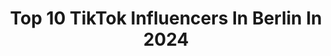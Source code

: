 ---
title: Top 10 TikTok Influencers In Berlin In 2024
description: >-
  Find top TikTok influencers in Berlin in 2024. Most popular hashtags: #fyp #foryou #foryoupage #fy.
platform: TikTok
hits: 363
text_top: See the most popular TikTok influencers on inBeat.
text_bottom: Our platform has 363 TikTok influencers like this in Berlin, Germany for you to collaborate.
profiles:
  - username: "sofia.vukkert"
    fullname: >-
      Sofia 
    bio: >-
      berlin.
    location: "Germany"
    followers: 6994
    engagement: 1524
    commentsToLikes: 0.002212
    id: ckcdeczw762790j23yheyky1i
    verified: false
    hashtags: "#capi, #memories, #lastyear, #fyp"
  - username: "xtine_dragonfly"
    fullname: >-
      Christine
    bio: >-
      Filipina Living in Berlin, Germany.
    location: "Germany"
    followers: 16900
    engagement: 1931
    commentsToLikes: 0.081217
    id: ckc1w7tfa06q60j2332byqxmj
    verified: false
    hashtags: "#fy, #liftmymood, #duet, #foryou"
  - username: "xleonrenex"
    fullname: >-
      Leonrenè
    bio: >-
      📍Cologne/Berlin 💉16.09.20 ❤Single
    location: "Germany"
    followers: 26200
    engagement: 1977
    commentsToLikes: 0.054921
    id: cka8hh5xwawgu0i782tl5dmjf
    verified: false
    hashtags: "#fy, #you, #foryoupage, #20k"
  - username: "cindy.minni"
    fullname: >-
      Cindy Minni
    bio: >-
      berlin und so Instagram: Cindy.minni 📥 Business: business.cindy.minni
    location: "Germany"
    followers: 683700
    engagement: 1712
    commentsToLikes: 0.101205
    id: ck8hr529l79h60j7823figmkk
    verified: true
    hashtags: "#schwanger, #fy, #cat, #fyp"
  - username: "maya.morgan_"
    fullname: >-
      maya
    bio: >-
      berlin, germany 🌈 she/her go follow my instagram :)
    location: "Germany"
    followers: 217900
    engagement: 1650
    commentsToLikes: 0.046518
    id: ckb9akvbjvs2m0j23yrj8i7wg
    verified: false
    hashtags: "#fyp, #yearontiktok, #foryou"
  - username: "aria_ariayee_busyboy"
    fullname: >-
      Aria_ariayee_busyboy
    bio: >-
      Follow me dont be shy 😀 Dimple king🍎 😍berlin🇩🇪afghan🇦🇫 in love with 🦆
    location: "Germany"
    followers: 12100
    engagement: 1530
    commentsToLikes: 0.237967
    id: ckbq42ckyqjrr0j23psp1fx2i
    verified: false
    hashtags: "#afghangirls, #boyllywood, #bollywood, #tiktok"
  - username: "dieserkev_"
    fullname: >-
      Kev
    bio: >-
      du bist toll <3 Germany/Berlin Add me on Snap: kevin0040
    location: "Germany"
    followers: 107700
    engagement: 2113
    commentsToLikes: 0.045866
    id: ckacudj32id7x0i78ps8kw95l
    verified: false
    hashtags: "#fyp, #dupackstdas, #foryou, #viral"
  - username: "dalia"
    fullname: >-
      Dalia Mya💗
    bio: >-
      ✨18 & aus Berlin✨ Insta: dalia youtube: Dalia Mya 💌 Management@daliamya.de 💌
    location: "Germany"
    followers: 6000000
    engagement: 2088
    commentsToLikes: 0.009888
    id: ck8faqeqd4gvs0j784ydxre4m
    verified: true
    hashtags: "#glossybox, #glossyboxdalia, #duett, #liftmymood"
  - username: "astroo030"
    fullname: >-
      Astroo
    bio: >-
      Asian Berlin Snapchat👻:m_astroo
    location: "Germany"
    followers: 34600
    engagement: 2066
    commentsToLikes: 0.033200
    id: cka0ivb9ufc0b0i7879w535d3
    verified: false
    hashtags: "#cute, #love, #style, #army"
  - username: "niqu.official"
    fullname: >-
      NIQU
    bio: >-
      Hey I’m NIQU 👋🏻🎙🎶🕺🏻 Instagram: niqu.official 📍Berlin
    location: "Germany"
    followers: 360600
    engagement: 1431
    commentsToLikes: 0.030112
    id: ckblg7hc69wfl0j23r89e7vbb
    verified: true
    hashtags: "#dance, #foryou, #fyp, #singend"
---